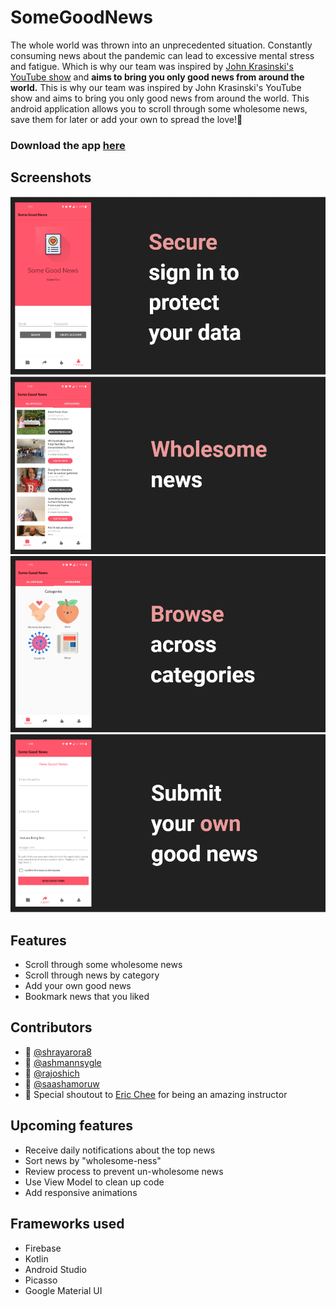 # SomeGoodNews
The whole world was thrown into an unprecedented situation.
Constantly consuming news about the pandemic can lead to excessive mental stress and fatigue.
Which is why our team was inspired by [John Krasinski's YouTube show](https://www.youtube.com/channel/UCOe_y6KKvS3PdIfb9q9pGug)
and **aims to bring you only good news from around the world.**
This is why our team was inspired by John Krasinski's YouTube show and aims to bring you only good news from around the world. This android application allows you to scroll through some wholesome news, save them for later or add your own to spread the love!:revolving_hearts:

### Download the app [here](app\build\outputs\apk\debug\SomeGoodNews.apk)

## Screenshots
![](imgs/feature1.png)
![](imgs/feature2.png)
![](imgs/feature3.png)
![](imgs/feature4.png)
## Features
- Scroll through some wholesome news
- Scroll through news by category
- Add your own good news
- Bookmark news that you liked

## Contributors
- :man: [@shrayarora8](https://github.com/shrayarora8)
- :man: [@ashmannsygle](https://github.com/ashmannsyngle)
- :woman: [@rajoshich](https://github.com/rajoshich)
- :woman: [@saashamoruw](https://github.com/saashamoruw)
- :purple_heart: Special shoutout to [Eric Chee](https://github.com/echeeUW) for being an amazing instructor

## Upcoming features
- Receive daily notifications about the top news
- Sort news by "wholesome-ness"
- Review process to prevent un-wholesome news
- Use View Model to clean up code
- Add responsive animations

## Frameworks used
- Firebase
- Kotlin
- Android Studio
- Picasso
- Google Material UI
